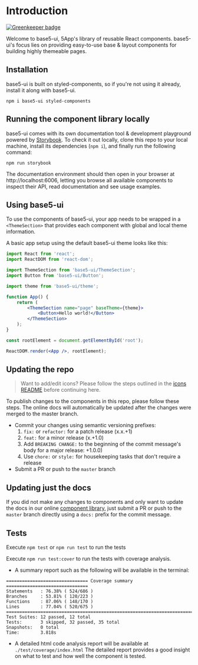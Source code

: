 # Introduction

[![Greenkeeper badge](https://badges.greenkeeper.io/5app/base5-ui.svg)](https://greenkeeper.io/)

Welcome to base5-ui, 5App's library of reusable React components. base5-ui's focus lies on providing easy-to-use base & layout components for building highly themeable pages.

## Installation

base5-ui is built on styled-components, so if you're not using it already, install it along with base5-ui.

```
npm i base5-ui styled-components
```

## Running the component library locally

base5-ui comes with its own documentation tool & development playground powered by [Storybook](https://storybook.js.org/). To check it out locally, clone this repo to your local machine, install its dependencies (`npm i`), and finally run the following command:

```
npm run storybook
```

The documentation environment should then open in your browser at http://localhost:6006, letting you browse all available components to inspect their API, read documentation and see usage examples.

## Using base5-ui

To use the components of base5-ui, your app needs to be wrapped in a `<ThemeSection>` that provides each component with global and local theme information.

A basic app setup using the default base5-ui theme looks like this:

```jsx
import React from 'react';
import ReactDOM from 'react-dom';

import ThemeSection from 'base5-ui/ThemeSection';
import Button from 'base5-ui/Button';

import theme from 'base5-ui/theme';

function App() {
	return (
		<ThemeSection name="page" baseTheme={theme}>
			<Button>Hello world!</Button>
		</ThemeSection>
	);
}

const rootElement = document.getElementById('root');

ReactDOM.render(<App />, rootElement);
```

## Updating the repo

> Want to add/edit icons? Please follow the steps outlined in the [icons README](/src/icons/README.mdx) before continuing here.

To publish changes to the components in this repo, please follow these steps. The online docs will automatically be updated after the changes were merged to the master branch.

-   Commit your changes using semantic versioning prefixes:
    1. `fix:` or `refactor:` for a patch release (x.x.+1)
    2. `feat:` for a minor release (x.+1.0)
    3. Add `BREAKING CHANGE:` to the beginning of the commit message's body for a major release: +1.0.0)
    4. Use `chore:` or `style:` for housekeeping tasks that don't require a release
-   Submit a PR or push to the `master` branch

## Updating just the docs

If you did not make any changes to components and only want to update the docs in our online [component library](https://5app.github.io/base5-ui), just submit a PR or push to the `master` branch directly using a `docs:` prefix for the commit message.

## Tests

Execute `npm test` or `npm run test` to run the tests

Execute `npm run test:cover` to run the tests with coverage analysis.

-   A summary report such as the following will be available in the terminal:

```
=============================== Coverage summary ===============================
Statements   : 76.38% ( 524/686 )
Branches     : 53.81% ( 120/223 )
Functions    : 87.06% ( 148/170 )
Lines        : 77.04% ( 520/675 )
================================================================================
Test Suites: 12 passed, 12 total
Tests:       3 skipped, 32 passed, 35 total
Snapshots:   0 total
Time:        3.818s
```

-   A detailed html code analysis report will be available at `./test/coverage/index.html`
    The detailed report provides a good insight on what to test and how well the component is tested.
